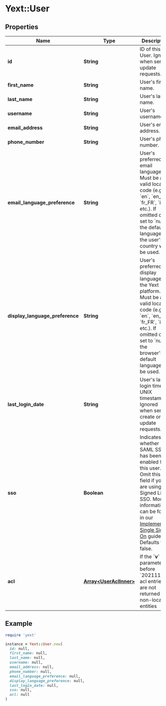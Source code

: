 # Yext::User

## Properties

| Name | Type | Description | Notes |
| ---- | ---- | ----------- | ----- |
| **id** | **String** | ID of this User.  Ignored when sent in update requests.  |  |
| **first_name** | **String** | User&#39;s first name. |  |
| **last_name** | **String** | User&#39;s last name. |  |
| **username** | **String** | User&#39;s username. | [optional] |
| **email_address** | **String** | User&#39;s email address. |  |
| **phone_number** | **String** | User&#39;s phone number. | [optional] |
| **email_language_preference** | **String** | User&#39;s preferred email language. Must be a valid locale code (e.g., &#x60;en&#x60;, &#x60;en_UK&#x60;, &#x60;fr_FR&#x60;, &#x60;it&#x60;, etc.).  If omitted or set to &#x60;null&#x60;, the default language of the user&#39;s country will be used.  | [optional] |
| **display_language_preference** | **String** | User&#39;s preferred display language in the Yext platform. Must be a valid locale code (e.g., &#x60;en&#x60;, &#x60;en_UK&#x60;, &#x60;fr_FR&#x60;, &#x60;it&#x60;, etc.).  If omitted or set to &#x60;null&#x60;, the browser&#39;s default language will be used.  | [optional] |
| **last_login_date** | **String** | User&#39;s last login time in UNIX timestamp.  Ignored when sent in create or update requests.  | [optional] |
| **sso** | **Boolean** | Indicates whether SAML SSO has been enabled for this user. Omit this field if you are using Signed Link SSO. More information can be found in our [Implementing Single Sign-On](http://developer.yext.com/docs/guides/implementing-single-sign-on/) guide.  Defaults to false.  | [optional] |
| **acl** | [**Array&lt;UserAclInner&gt;**](UserAclInner.md) | If the **&#x60;v&#x60;** parameter is before &#x60;20211115&#x60; acl entries are not returned for non-location entities | [optional] |

## Example

```ruby
require 'yext'

instance = Yext::User.new(
  id: null,
  first_name: null,
  last_name: null,
  username: null,
  email_address: null,
  phone_number: null,
  email_language_preference: null,
  display_language_preference: null,
  last_login_date: null,
  sso: null,
  acl: null
)
```

